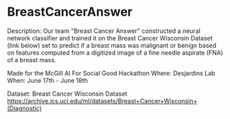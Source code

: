 # BreastCancerAnswer

Description: Our team "Breast Cancer Answer" constructed a neural network classifier and trained it on the Breast Cancer Wisconsin Dataset (link below) set to predict if a breast mass was malignant or benign based on features computed from a digitized image of a fine needle aspirate (FNA) of a breast mass. 

Made for the McGill AI For Social Good Hackathon
Where: Desjardins Lab
When: June 17th - June 18th 

Dataset: Breast Cancer Wisconsin Dataset https://archive.ics.uci.edu/ml/datasets/Breast+Cancer+Wisconsin+(Diagnostic)


